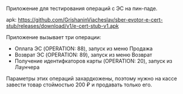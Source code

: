 Приложение для тестирования операций с ЭС на пин-паде.

apk: https://github.com/GrishaninViacheslav/sber-evotor-e-cert-stub/releases/download/v1/e-cert-stub-v1.apk

Приложение вызывает три операции:
- Оплата ЭС (OPERATION: 88), запуск из меню Продажа
- Возврат ЭС (OPERATION: 89), запуск из меню Возврат
- Получение идентифкаторов карты (OPERATION: 20), запуск из Лаунчера

Параметры этих операций захардкожены, поэтому нужно на кассе завести товар стоймостью 200 ₽ и продавать только его.
